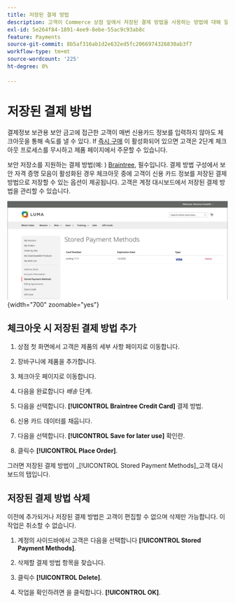 ```yaml
---
title: 저장된 결제 방법
description: 고객이 Commerce 상점 앞에서 저장된 결제 방법을 사용하는 방법에 대해 알아봅니다.
exl-id: 5e264f84-1891-4ee9-8ebe-55ac9c93ab8c
feature: Payments
source-git-commit: 8b5af316ab1d2e632ed5fc2066974326830ab3f7
workflow-type: tm+mt
source-wordcount: '225'
ht-degree: 0%

---
```


# 저장된 결제 방법

결제정보 보관용 보안 금고에 접근한 고객이 매번 신용카드 정보를 입력하지 않아도 체크아웃을 통해 속도를 낼 수 있다. If [즉시 구매](checkout-instant-purchase.md) 이 활성화되어 있으면 고객은 2단계 체크아웃 프로세스를 무시하고 제품 페이지에서 주문할 수 있습니다.

보안 저장소를 지원하는 결제 방법(예: ) [Braintree](braintree.md), 필수입니다. 결제 방법 구성에서 보안 자격 증명 모음이 활성화된 경우 체크아웃 중에 고객이 신용 카드 정보를 저장된 결제 방법으로 저장할 수 있는 옵션이 제공됩니다. 고객은 계정 대시보드에서 저장된 결제 방법을 관리할 수 있습니다.

![저장된 결제 방법](./assets/customer-account-stored-payment-methods.png){width="700" zoomable="yes"}

## 체크아웃 시 저장된 결제 방법 추가

1. 상점 첫 화면에서 고객은 제품의 세부 사항 페이지로 이동합니다.

1. 장바구니에 제품을 추가합니다.

1. 체크아웃 페이지로 이동합니다.

1. 다음을 완료합니다 _배송_ 단계.

1. 다음을 선택합니다. **[!UICONTROL Braintree Credit Card]** 결제 방법.

1. 신용 카드 데이터를 채웁니다.

1. 다음을 선택합니다. **[!UICONTROL Save for later use]** 확인란.

1. 클릭수 **[!UICONTROL Place Order]**.

그러면 저장된 결제 방법이 _[!UICONTROL Stored Payment Methods]_고객 대시보드의 탭입니다.

## 저장된 결제 방법 삭제

이전에 추가되거나 저장된 결제 방법은 고객이 편집할 수 없으며 삭제만 가능합니다. 이 작업은 취소할 수 없습니다.

1. 계정의 사이드바에서 고객은 다음을 선택합니다 **[!UICONTROL Stored Payment Methods]**.

1. 삭제할 결제 방법 항목을 찾습니다.

1. 클릭수 **[!UICONTROL Delete]**.

1. 작업을 확인하려면 을 클릭합니다. **[!UICONTROL OK]**.
